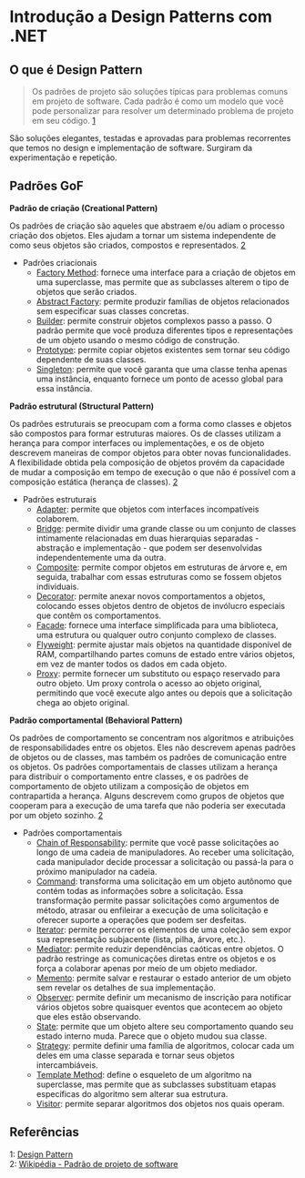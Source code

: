 # Introdução a Design Patterns com .NET

## O que é Design Pattern

> Os padrões de projeto são soluções típicas para problemas comuns em projeto de software. Cada padrão é como um modelo que você pode personalizar para resolver um determinado problema de projeto em seu código. [1](#referências)

São soluções elegantes, testadas e aprovadas para problemas recorrentes que temos no design e implementação de software. Surgiram da experimentação e repetição.

## Padrões GoF

**Padrão de criação (Creational Pattern)**

Os padrões de criação são aqueles que abstraem e/ou adiam o processo criação dos objetos. Eles ajudam a tornar um sistema independente de como seus objetos são criados, compostos e representados. [2](#referências)

- Padrões criacionais
  - [Factory Method](https://refactoring.guru/design-patterns/factory-method): fornece uma interface para a criação de objetos em uma superclasse, mas permite que as subclasses alterem o tipo de objetos que serão criados.
  - [Abstract Factory](https://refactoring.guru/design-patterns/abstract-factory): permite produzir famílias de objetos relacionados sem especificar suas classes concretas.
  - [Builder](https://refactoring.guru/design-patterns/builder): permite construir objetos complexos passo a passo. O padrão permite que você produza diferentes tipos e representações de um objeto usando o mesmo código de construção.
  - [Prototype](https://refactoring.guru/design-patterns/prototype): permite copiar objetos existentes sem tornar seu código dependente de suas classes.
  - [Singleton](https://refactoring.guru/design-patterns/singleton): permite que você garanta que uma classe tenha apenas uma instância, enquanto fornece um ponto de acesso global para essa instância.

**Padrão estrutural (Structural Pattern)**

Os padrões estruturais se preocupam com a forma como classes e objetos são compostos para formar estruturas maiores. Os de classes utilizam a herança para compor interfaces ou implementações, e  os de objeto descrevem maneiras de compor objetos para obter novas funcionalidades. A flexibilidade obtida pela composição de objetos provém da capacidade de mudar a composição em tempo de execução o que não é possível com a composição estática (herança de classes). [2](#referências)

- Padrões estruturais
  - [Adapter](https://refactoring.guru/design-patterns/adapter): permite que objetos com interfaces incompatíveis colaborem.
  - [Bridge](https://refactoring.guru/design-patterns/bridge): permite dividir uma grande classe ou um conjunto de classes intimamente relacionadas em duas hierarquias separadas - abstração e implementação - que podem ser desenvolvidas independentemente uma da outra.
  - [Composite](https://refactoring.guru/design-patterns/composite): permite compor objetos em estruturas de árvore e, em seguida, trabalhar com essas estruturas como se fossem objetos individuais.
  - [Decorator](https://refactoring.guru/design-patterns/decorator): permite anexar novos comportamentos a objetos, colocando esses objetos dentro de objetos de invólucro especiais que contêm os comportamentos.
  - [Facade](https://refactoring.guru/design-patterns/facade): fornece uma interface simplificada para uma biblioteca, uma estrutura ou qualquer outro conjunto complexo de classes.
  - [Flyweight](https://refactoring.guru/design-patterns/flyweight): permite ajustar mais objetos na quantidade disponível de RAM, compartilhando partes comuns de estado entre vários objetos, em vez de manter todos os dados em cada objeto.
  - [Proxy](https://refactoring.guru/design-patterns/proxy): permite fornecer um substituto ou espaço reservado para outro objeto. Um proxy controla o acesso ao objeto original, permitindo que você execute algo antes ou depois que a solicitação chega ao objeto original.

**Padrão comportamental (Behavioral Pattern)**

Os padrões de comportamento se concentram nos algoritmos e atribuições de responsabilidades entre os objetos. Eles não descrevem apenas padrões de objetos ou de classes, mas também os padrões de comunicação entre os objetos. Os padrões comportamentais de classes utilizam a herança para distribuir o comportamento entre classes, e os padrões de comportamento de objeto utilizam a composição de objetos em contrapartida a herança. Alguns descrevem como grupos de objetos que cooperam para a execução de uma tarefa que não poderia ser executada por um objeto sozinho. [2](#referências)

- Padrões comportamentais
  - [Chain of Responsability](https://refactoring.guru/design-patterns/chain-of-responsibility): permite que você passe solicitações ao longo de uma cadeia de manipuladores. Ao receber uma solicitação, cada manipulador decide processar a solicitação ou passá-la para o próximo manipulador na cadeia.
  - [Command](https://refactoring.guru/design-patterns/command): transforma uma solicitação em um objeto autônomo que contém todas as informações sobre a solicitação. Essa transformação permite passar solicitações como argumentos de método, atrasar ou enfileirar a execução de uma solicitação e oferecer suporte a operações que podem ser desfeitas.
  - [Iterator](https://refactoring.guru/design-patterns/iterator): permite percorrer os elementos de uma coleção sem expor sua representação subjacente (lista, pilha, árvore, etc.).
  - [Mediator](https://refactoring.guru/design-patterns/mediator): permite reduzir dependências caóticas entre objetos. O padrão restringe as comunicações diretas entre os objetos e os força a colaborar apenas por meio de um objeto mediador.
  - [Memento](https://refactoring.guru/design-patterns/memento): permite salvar e restaurar o estado anterior de um objeto sem revelar os detalhes de sua implementação.
  - [Observer](https://refactoring.guru/design-patterns/observer): permite definir um mecanismo de inscrição para notificar vários objetos sobre quaisquer eventos que acontecem ao objeto que eles estão observando.
  - [State](https://refactoring.guru/design-patterns/state): permite que um objeto altere seu comportamento quando seu estado interno muda. Parece que o objeto mudou sua classe.
  - [Strategy](https://refactoring.guru/design-patterns/strategy): permite definir uma família de algoritmos, colocar cada um deles em uma classe separada e tornar seus objetos intercambiáveis.
  - [Template Method](https://refactoring.guru/design-patterns/template-method): define o esqueleto de um algoritmo na superclasse, mas permite que as subclasses substituam etapas específicas do algoritmo sem alterar sua estrutura.
  - [Visitor](https://refactoring.guru/design-patterns/visitor): permite separar algoritmos dos objetos nos quais operam.

## Referências

1: [Design Pattern](https://refactoring.guru/design-patterns)<br>
2: [Wikipédia - Padrão de projeto de software](https://pt.wikipedia.org/wiki/Padr%C3%A3o_de_projeto_de_software)